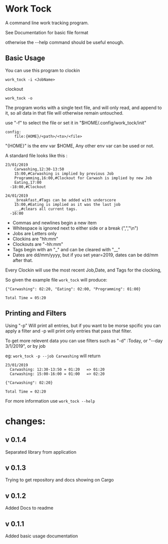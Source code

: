 Work Tock
==========

A command line work tracking program.

See Documentation for basic file format

otherwise the --help command should be useful enough.

Basic Usage
----------

You can use this program to clockin

    work_tock -i <JobName>

clockout

    work_tock -o


The program works with a single text file, and will only read, and append to it, so all data in that file will otherwise remain untouched.

use "-f" to select the file or set it in "$HOME/.config/work\_tock/init"

```
config:
    file:{HOME}/<path>/<to>/<file>
```

"{HOME}" is the env var $HOME, Any other env var can be used or not.

A standard file looks like this :

```
23/01/2019
    Carwashing,12:30-13:50
    15:00,#Carwashing is implied by previous Job
    Programming,16:00,#Clockout for Carwash is implied by new Job
    Eating,17:00
  -18:00,#Clockout

24/01/2019
    _breakfast,#Tags can be added with underscore
    15:00,#Eating is implied as it was the last job
    __,#clears all current tags.
  -16:00
```

* Commas and newlines begin a new item
* Whitespace is ignored next to either side or a break (",","\n")
* Jobs are Letters only
* Clockins are "hh:mm"
* Clockouts are  "-hh:mm"
* Tags begin with an "\_" and can be cleared with "\_\_"
* Dates are dd/mm/yyyy, but if you set year=2019, dates can be dd/mm after that.

Every Clockin will use the most recent Job,Date, and Tags for the clocking, 

So given the example file ```work_tock``` will produce:

```
{"Carwashing": 02:20, "Eating": 02:00, "Programming": 01:00}

Total Time = 05:20
```

Printing and Filters
------------------

Using "-p" Will print all entries, but if you want to be morse spcific you can apply a filter and -p will print only entries that pass that filter.

To get more relevent data you can use filters such as "-d" :Today, or "--day 3/1/2019", or by job 

eg: ```work_tock -p --job Carwashing``` will return

```
23/01/2019
  Carwashing: 12:30-13:50 = 01:20   => 01:20
  Carwashing: 15:00-16:00 = 01:00   => 02:20

{"Carwashing": 02:20}

Total Time = 02:20
```

For more information use ```work_tock --help```





changes:
=========

v 0.1.4
--------
Separated library from application

v 0.1.3
-------
Trying to get repository and docs showing on Cargo

v 0.1.2
--------
Added Docs to readme


v 0.1.1
--------

Added basic usage documentation


